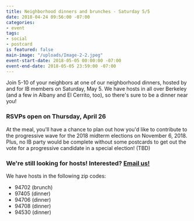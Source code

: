 ```yaml
---
title: Neighborhood dinners and brunches - Saturday 5/5
date: 2018-04-24 09:56:00 -07:00
categories:
- event
tags:
- social
- postcard
is featured: false
main-image: "/uploads/Image-2-2.jpeg"
event-start-date: 2018-05-05 00:00:00 -07:00
event-end-date: 2018-05-05 23:59:00 -07:00
---
```


Join 5-10 of your neighbors at one of our neighborhood dinners, hosted by and for IB members on Saturday, May 5. We have hosts in all over Berkeley (and a few in Albany and El Cerrito, too), so there's sure to be a dinner near you!

### RSVPs open on Thursday, April 26

At the meal, you'll have a chance to plan out how you'd like to contribute to the progressive wave for the 2018 midterm elections on November 6, 2018. Plus, no IB party would be complete without some postcards to get out the vote for a progressive candidate in a special election! (TBD)

### We're still looking for hosts! Interested? [Email us!](mailto:info@indivisibleberkeley.org)

We have hosts in the following zip codes:

- 94702 (brunch)
- 97405 (dinner)
- 94706 (dinner)
- 94708 (dinner)
- 94530 (dinner)